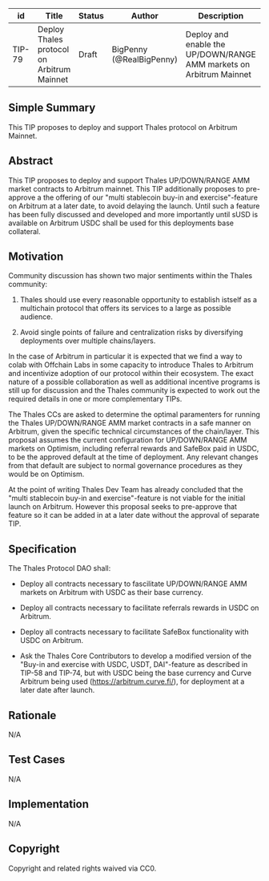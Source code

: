 | id | Title | Status | Author | Description | Discussions to | Created |
| ----------- | ----------- | ----------- | ----------- | ----------- | ----------- | ----------- |
| TIP-79 | Deploy Thales protocol on Arbitrum Mainnet | Draft | BigPenny (@RealBigPenny) | Deploy and enable the UP/DOWN/RANGE AMM markets on Arbitrum Mainnet | https://discord.gg/pending | 2022-08-23
 
## Simple Summary
 
This TIP proposes to deploy and support Thales protocol on Arbitrum Mainnet.
 
## Abstract
 
This TIP proposes to deploy and support Thales UP/DOWN/RANGE AMM market contracts to Arbitrum mainnet.
This TIP additionally proposes to pre-approve a the offering of our "multi stablecoin buy-in and exercise"-feature on Arbitrum at a later date, to avoid delaying the launch. Until such a feature has been fully discussed and developed and more importantly until sUSD is available on Arbitrum USDC shall be used for this deployments base collateral.
 
## Motivation

Community discussion has shown two major sentiments within the Thales community:

1. Thales should use every reasonable opportunity to establish istself as a multichain protocol that offers its services to a large as possible audience.

2. Avoid single points of failure and centralization risks by diversifying deployments over multiple chains/layers. 

In the case of Arbitrum in particular it is expected that we find a way to colab with Offchain Labs in some capacity to introduce Thales to Arbitrum and incentivize adoption of our protocol within their ecosystem. The exact nature of a possible collaboration as well as additional incentive programs is still up for discussion and the Thales community is expected to work out the required details in one or more complementary TIPs.

The Thales CCs are asked to determine the optimal paramenters for running the Thales UP/DOWN/RANGE AMM market contracts in a safe manner on Arbitrum, given the specific technical circumstances of the chain/layer. This proposal assumes the current configuration for UP/DOWN/RANGE AMM markets on Optimism, including referral rewards and SafeBox paid in USDC, to be the approved default at the time of deployment. Any relevant changes from that default are subject to normal governance procedures as they would be on Optimism. 

At the point of writing Thales Dev Team has already concluded that the "multi stablecoin buy-in and exercise"-feature is not viable for the initial launch on Arbitrum. However this proposal seeks to pre-approve that feature so it can be added in at a later date without the approval of separate TIP.
 
## Specification
 
The Thales Protocol DAO shall:  

* Deploy all contracts necessary to fascilitate UP/DOWN/RANGE AMM markets on Arbitrum with USDC as their base currency.

* Deploy all contracts necessary to facilitate referrals rewards in USDC on Arbitrum.

* Deploy all contracts necessary to facilitate SafeBox functionality with USDC on Arbitrum.

* Ask the Thales Core Contributors to develop a modified version of the "Buy-in and exercise with USDC, USDT, DAI"-feature as described in TIP-58 and TIP-74, but with USDC being the base currency and Curve Arbitrum being used (https://arbitrum.curve.fi/), for deployment at a later date after launch.

 
## Rationale
N/A
## Test Cases
N/A
## Implementation
N/A
## Copyright
 
Copyright and related rights waived via CC0.
 
